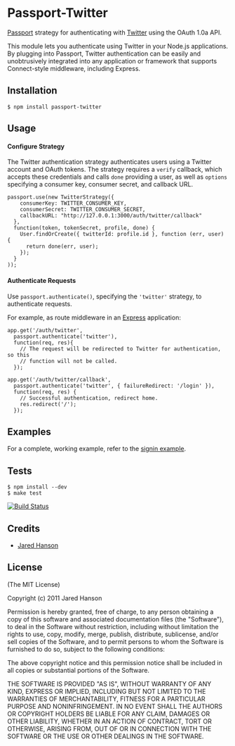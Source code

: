 # Passport-Twitter

[Passport](http://passportjs.org/) strategy for authenticating with [Twitter](http://twitter.com/)
using the OAuth 1.0a API.

This module lets you authenticate using Twitter in your Node.js applications.
By plugging into Passport, Twitter authentication can be easily and
unobtrusively integrated into any application or framework that supports
Connect-style middleware, including Express.

## Installation

    $ npm install passport-twitter

## Usage

#### Configure Strategy

The Twitter authentication strategy authenticates users using a Twitter account
and OAuth tokens.  The strategy requires a `verify` callback, which accepts these
credentials and calls `done` providing a user, as well as `options` specifying a
consumer key, consumer secret, and callback URL.

    passport.use(new TwitterStrategy({
        consumerKey: TWITTER_CONSUMER_KEY,
        consumerSecret: TWITTER_CONSUMER_SECRET,
        callbackURL: "http://127.0.0.1:3000/auth/twitter/callback"
      },
      function(token, tokenSecret, profile, done) {
        User.findOrCreate({ twitterId: profile.id }, function (err, user) {
          return done(err, user);
        });
      }
    ));

#### Authenticate Requests

Use `passport.authenticate()`, specifying the `'twitter'` strategy, to
authenticate requests.

For example, as route middleware in an [Express](http://expressjs.com/)
application:

    app.get('/auth/twitter',
      passport.authenticate('twitter'),
      function(req, res){
        // The request will be redirected to Twitter for authentication, so this
        // function will not be called.
      });
    
    app.get('/auth/twitter/callback', 
      passport.authenticate('twitter', { failureRedirect: '/login' }),
      function(req, res) {
        // Successful authentication, redirect home.
        res.redirect('/');
      });

## Examples

For a complete, working example, refer to the [signin example](https://github.com/jaredhanson/passport-twitter/tree/master/examples/signin).

## Tests

    $ npm install --dev
    $ make test

[![Build Status](https://secure.travis-ci.org/jaredhanson/passport-twitter.png)](http://travis-ci.org/jaredhanson/passport-twitter)

## Credits

  - [Jared Hanson](http://github.com/jaredhanson)

## License

(The MIT License)

Copyright (c) 2011 Jared Hanson

Permission is hereby granted, free of charge, to any person obtaining a copy of
this software and associated documentation files (the "Software"), to deal in
the Software without restriction, including without limitation the rights to
use, copy, modify, merge, publish, distribute, sublicense, and/or sell copies of
the Software, and to permit persons to whom the Software is furnished to do so,
subject to the following conditions:

The above copyright notice and this permission notice shall be included in all
copies or substantial portions of the Software.

THE SOFTWARE IS PROVIDED "AS IS", WITHOUT WARRANTY OF ANY KIND, EXPRESS OR
IMPLIED, INCLUDING BUT NOT LIMITED TO THE WARRANTIES OF MERCHANTABILITY, FITNESS
FOR A PARTICULAR PURPOSE AND NONINFRINGEMENT. IN NO EVENT SHALL THE AUTHORS OR
COPYRIGHT HOLDERS BE LIABLE FOR ANY CLAIM, DAMAGES OR OTHER LIABILITY, WHETHER
IN AN ACTION OF CONTRACT, TORT OR OTHERWISE, ARISING FROM, OUT OF OR IN
CONNECTION WITH THE SOFTWARE OR THE USE OR OTHER DEALINGS IN THE SOFTWARE.

